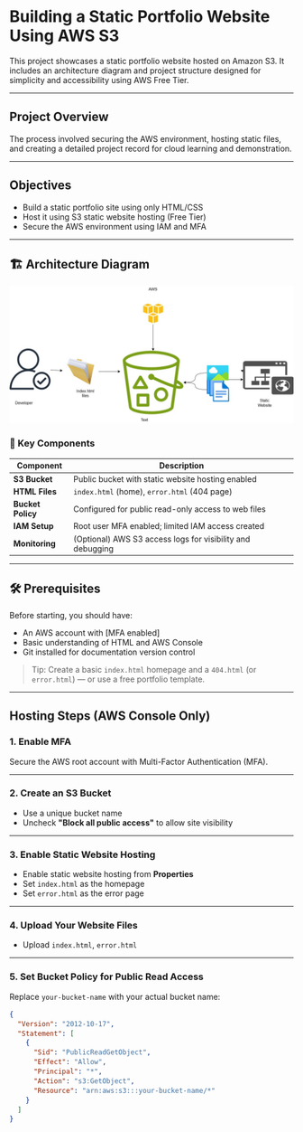 #  Building a Static Portfolio Website Using AWS S3

This project showcases a static portfolio website hosted on Amazon S3. It includes an architecture diagram and project structure designed for simplicity and accessibility using AWS Free Tier.

---

##  Project Overview

The process involved securing the AWS environment, hosting static files, and creating a detailed project record for cloud learning and demonstration.

---

##  Objectives

- Build a static portfolio site using only HTML/CSS
- Host it using S3 static website hosting (Free Tier)
- Secure the AWS environment using IAM and MFA


---

## 🏗️ Architecture Diagram

![Architecture](docs/architecture-diagram-static-website-on-s3.jpg)

### 🔑 Key Components

| Component          | Description                                                                 |
|--------------------|-----------------------------------------------------------------------------|
| **S3 Bucket**       | Public bucket with static website hosting enabled                          |
| **HTML Files**      | `index.html` (home), `error.html` (404 page)                               |
| **Bucket Policy**   | Configured for public read-only access to web files                        |
| **IAM Setup**       | Root user MFA enabled; limited IAM access created                          |
| **Monitoring**      | (Optional) AWS S3 access logs for visibility and debugging                 |

---

## 🛠️ Prerequisites

Before starting, you should have:

-  An AWS account with [MFA enabled]
-  Basic understanding of HTML and AWS Console
- Git installed for documentation version control

>  Tip: Create a basic `index.html` homepage and a `404.html` (or `error.html`) — or use a free portfolio template.

---

##  Hosting Steps (AWS Console Only)

### 1. Enable MFA

Secure the AWS root account with Multi-Factor Authentication (MFA).

---

### 2. Create an S3 Bucket

- Use a unique bucket name 
- Uncheck **"Block all public access"** to allow site visibility

---

### 3. Enable Static Website Hosting

- Enable static website hosting from **Properties**
- Set `index.html` as the homepage
- Set `error.html` as the error page

---

### 4. Upload Your Website Files

- Upload `index.html`, `error.html`

---

### 5. Set Bucket Policy for Public Read Access

Replace `your-bucket-name` with your actual bucket name:

```json
{
  "Version": "2012-10-17",
  "Statement": [
    {
      "Sid": "PublicReadGetObject",
      "Effect": "Allow",
      "Principal": "*",
      "Action": "s3:GetObject",
      "Resource": "arn:aws:s3:::your-bucket-name/*"
    }
  ]
}
